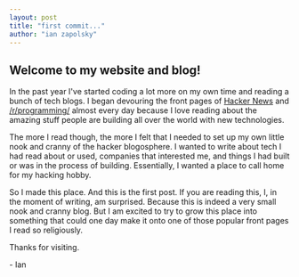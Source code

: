 ```yaml
---
layout: post
title: "first commit..."
author: "ian zapolsky"
---
```


## Welcome to my website and blog!

In the past year I've started coding a lot more on my own time and reading a bunch of tech blogs. 
I began devouring the front pages of [Hacker News][hn] and [/r/programming/][pr] almost every day because I love reading about the amazing stuff people are building all over the world with new technologies. 

The more I read though, the more I felt that I needed to set up my own little nook and cranny of the hacker blogosphere.
I wanted to write about tech I had read about or used, companies that interested me, and things I had built or was in the process of building.
Essentially, I wanted a place to call home for my hacking hobby.

So I made this place.
And this is the first post.
If you are reading this, I, in the moment of writing, am surprised.
Because this is indeed a very small nook and cranny blog.
But I am excited to try to grow this place into something that could one day make it onto one of those popular front pages I read so religiously.

Thanks for visiting.

\- Ian

[hn]:https://news.ycombinator.com/
[pr]:http://www.reddit.com/r/programming

